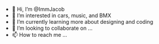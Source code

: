 - 👋 Hi, I’m @ImmJacob
- 👀 I’m interested in cars, music, and BMX
- 🌱 I’m currently learning more about designing and coding
- 💞️ I’m looking to collaborate on ...
- 📫 How to reach me ...

<!---
ImmJacob/ImmJacob is a ✨ special ✨ repository because its `README.md` (this file) appears on your GitHub profile.
You can click the Preview link to take a look at your changes.
--->
